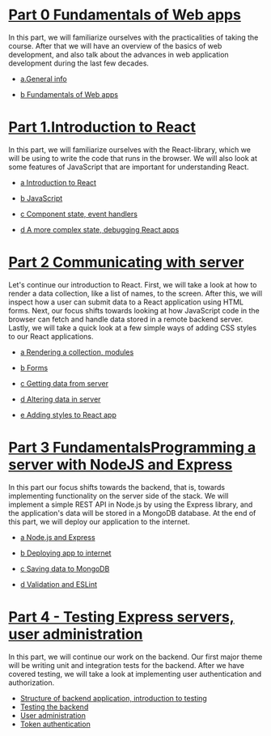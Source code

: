 # [Part 0 Fundamentals of Web apps](https://fullstackopen.com/en/part0)

In this part, we will familiarize ourselves with the practicalities of taking the course. After that we will have an overview of the basics of web development, and also talk about the advances in web application development during the last few decades.

- [a.General info](https://fullstackopen.com/en/part0/general_info)

- [b Fundamentals of Web apps](https://fullstackopen.com/en/part0)

# [Part 1.Introduction to React](https://fullstackopen.com/en/part1)

In this part, we will familiarize ourselves with the React-library, which we will be using to write the code that runs in the browser. We will also look at some features of JavaScript that are important for understanding React.

- [a Introduction to React](https://fullstackopen.com/en/part1/introduction_to_react)

- [b JavaScript](https://fullstackopen.com/en/part1/java_script)

- [c Component state, event handlers](https://fullstackopen.com/en/part1/component_state_event_handlers)

- [d A more complex state, debugging React apps](https://fullstackopen.com/en/part1/a_more_complex_state_debugging_react_apps)

# [Part 2 Communicating with server](https://fullstackopen.com/en/part2)

Let's continue our introduction to React. First, we will take a look at how to render a data collection, like a list of names, to the screen. After this, we will inspect how a user can submit data to a React application using HTML forms. Next, our focus shifts towards looking at how JavaScript code in the browser can fetch and handle data stored in a remote backend server. Lastly, we will take a quick look at a few simple ways of adding CSS styles to our React applications.

- [a Rendering a collection, modules](https://fullstackopen.com/en/part2/rendering_a_collection_modules)

- [b Forms](https://fullstackopen.com/en/part2/forms)

- [c Getting data from server](https://fullstackopen.com/en/part2/getting_data_from_server)

- [d Altering data in server](https://fullstackopen.com/en/part2/altering_data_in_server)

- [e Adding styles to React app](https://fullstackopen.com/en/part2/adding_styles_to_react_app)

# [Part 3 FundamentalsProgramming a server with NodeJS and Express](https://fullstackopen.com/en/part3)

In this part our focus shifts towards the backend, that is, towards implementing functionality on the server side of the stack. We will implement a simple REST API in Node.js by using the Express library, and the application's data will be stored in a MongoDB database. At the end of this part, we will deploy our application to the internet.

- [a Node.js and Express](https://fullstackopen.com/en/part3/node_js_and_express)
- [b Deploying app to internet](https://fullstackopen.com/en/part3/deploying_app_to_internet)
- [c Saving data to MongoDB](https://fullstackopen.com/en/part3/saving_data_to_mongo_db)

- [d Validation and ESLint](https://fullstackopen.com/en/part3/validation_and_es_lint)

# [Part 4 - Testing Express servers, user administration](https://fullstackopen.com/en/part4)

In this part, we will continue our work on the backend. Our first major theme will be writing unit and integration tests for the backend. After we have covered testing, we will take a look at implementing user authentication and authorization.

- [Structure of backend application, introduction to testing](https://fullstackopen.com/en/part4/structure_of_backend_application_introduction_to_testing)
- [Testing the backend](https://fullstackopen.com/en/part4/testing_the_backend)
- [User administration](https://fullstackopen.com/en/part4/user_administration)
- [Token authentication](https://fullstackopen.com/en/part4/token_authentication)
